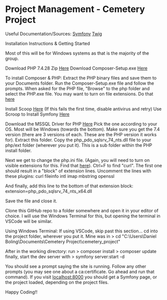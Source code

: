 # Project Management - Cemetery Project 

Useful Documentation/Sources:
  [Symfony](https://symfony.com/doc/current/index.html)
  [Twig](https://twig.symfony.com/doc/2.x/)
  

Installation Instructions & Getting Started

Most of this will be for Windows systems as that is the majority of the group.

Download PHP 7.4.28 Zip [Here](https://windows.php.net/download/)
Download Composer-Setup.exe [Here](https://getcomposer.org/download/)

To install Composer & PHP:
  Extract the PHP binary files and save them to your Documents folder.
  Run the Composer-Setup.exe file and follow the prompts. When asked for the PHP file, "Browse" to the php folder and select the PHP.exe file. You may want to turn on file extensions. Do that [here](https://fileinfo.com/help/windows_10_show_file_extensions)

Install Scoop [Here](https://scoop.sh/) (If this fails the first time, disable antivirus and retry)
Use Scroop to Install Symfony [Here](https://symfony.com/download)

Download the MSSQL Driver for PHP [Here](https://github.com/Microsoft/msphpsql/releases/tag/v5.10.0)
Pick the one according to your OS. Most will be Windows (towards the bottom). Make sure you get the 7.4 version (there are 3 versions of each. These are the PHP version it works for).
Extract this folder. Copy the php_pdo_sqlsrv_74_nts.dll file to your php/ext folder (wherever you put it). This is a sub folder within the PHP install folder.

Next we get to change the php.ini file. (Again, you will need to turn on visible extensions for this. Find that [here](https://fileinfo.com/help/windows_10_show_file_extensions)).
Ctrl+F to find "curl". The first one should result in a "block" of extension lines.
Uncomment the lines with these plugins:
  curl
  fileinfo
  intl
  imap
  mbstring
  openssl
  
And finally, add this line to the bottom of that extension block:
  extension=php_pdo_sqlsrv_74_nts_x64.dll
  
Save the file and close it.

Clone this GitHub repo to a folder somewhere and open it in your editor of choice.
I will use the Windows Terminal for this, but opening the terminal in VSCode will be similar.

Using Windows Terminal:
If using VSCode, skip past this section...
  cd into the project folder, wherever you put it. Mine was in 
    > cd "C:\Users\Daniel Boling\Documents\Cemetery Project\cemetery_project\"
    
After in the working directory:
  run
    > composer install
    > composer update
  finally, start the dev server with
    > symfony server:start -d
   
   
You should see a prompt saying the site is running. Follow any other prompts (you may see one about a ca:certificate. Go ahead and run that command). If you visit [localhost:8000](localhost:8000) you should get a Symfony page, or the project loaded, depending on the project files.

Happy Coding!!
